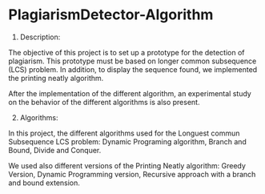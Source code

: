 # PlagiarismDetector-Algorithm
1. Description:

The objective of this project is to set up a prototype for the detection of plagiarism. This prototype must be based on longer common subsequence (LCS) problem.
In addition, to display the sequence found, we implemented the printing neatly algorithm.

After the implementation of the different algorithm, an experimental study on the behavior of the different algorithms is also present.

2. Algorithms:

In this project, the different algorithms used for the Longuest commun Subsequence LCS problem: Dynamic Programing algorithm, Branch and Bound, Divide and Conquer.

We used also different versions of the Printing Neatly algorithm: Greedy Version, Dynamic Programming version, Recursive approach with a branch and bound extension.
